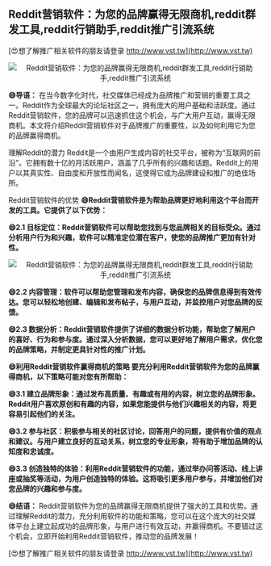 ## **Reddit营销软件：为您的品牌赢得无限商机,reddit群发工具,reddit行销助手,reddit推广引流系统**

[😍想了解推广相关软件的朋友请登录 http://www.vst.tw](http://www.vst.tw)

 <center><img src="https://vst.tw/MP4/tuiguang/png/5.png" alt="Reddit营销软件：为您的品牌赢得无限商机,reddit群发工具,reddit行销助手,reddit推广引流系统"></center>

**😄导语：**
在当今数字化时代，社交媒体已经成为品牌推广和营销的重要工具之一。Reddit作为全球最大的论坛社区之一，拥有庞大的用户基础和活跃度。通过Reddit营销软件，您的品牌可以迅速抓住这个机会，与广大用户互动，赢得无限商机。本文将介绍Reddit营销软件对于品牌推广的重要性，以及如何利用它为您的品牌赢得商机。

理解Reddit的潜力
Reddit是一个由用户生成内容的社交平台，被称为“互联网的前沿”。它拥有数十亿的月活跃用户，涵盖了几乎所有的兴趣和话题。Reddit上的用户以其真实性、自由度和开放性而闻名，这使得它成为品牌建设和推广的绝佳场所。

Reddit营销软件的优势
**😄Reddit营销软件是为帮助品牌更好地利用这个平台而开发的工具。它提供了以下优势：**

**😄2.1 目标定位：Reddit营销软件可以帮助您找到与您品牌相关的目标受众。通过分析用户行为和兴趣，软件可以精准定位潜在客户，使您的品牌推广更加有针对性。**

 <center><img src="https://vst.tw/MP4/tuiguang/png/2.png" alt="Reddit营销软件：为您的品牌赢得无限商机,reddit群发工具,reddit行销助手,reddit推广引流系统"></center>

**😄2.2 内容管理：软件可以帮助您管理和发布内容，确保您的品牌信息得到有效传达。您可以轻松地创建、编辑和发布帖子，与用户互动，并监控用户对您品牌的反馈。**

**😄2.3 数据分析：Reddit营销软件提供了详细的数据分析功能，帮助您了解用户的喜好、行为和参与度。通过深入分析数据，您可以更好地了解用户需求，优化您的品牌策略，并制定更具针对性的推广计划。**

**😄利用Reddit营销软件赢得商机的策略 要充分利用Reddit营销软件为您的品牌赢得商机，以下策略可能对您有所帮助：**

**😄3.1 建立品牌形象：通过发布高质量、有趣或有用的内容，树立您的品牌形象。Reddit用户喜欢原创和有趣的内容，如果您能提供与他们兴趣相关的内容，将更容易引起他们的关注。**

**😄3.2 参与社区：积极参与相关的社区讨论，回答用户的问题，提供有价值的观点和建议。与用户建立良好的互动关系，树立您的专业形象，将有助于增加品牌的认知度和忠诚度。**

**😄3.3 创造独特的体验：利用Reddit营销软件的功能，通过举办问答活动、线上讲座或抽奖等活动，为用户创造独特的体验。这将吸引更多用户参与，并增加他们对您品牌的兴趣和参与度。**

**😄结语：**
Reddit营销软件为您的品牌赢得无限商机提供了强大的工具和优势。通过理解Reddit的潜力，充分利用软件的功能和策略，您可以在这个庞大的社交媒体平台上建立起成功的品牌形象，与用户进行有效互动，并赢得商机。不要错过这个机会，立即开始利用Reddit营销软件，推动您的品牌发展！

[😍想了解推广相关软件的朋友请登录 http://www.vst.tw](http://www.vst.tw)



